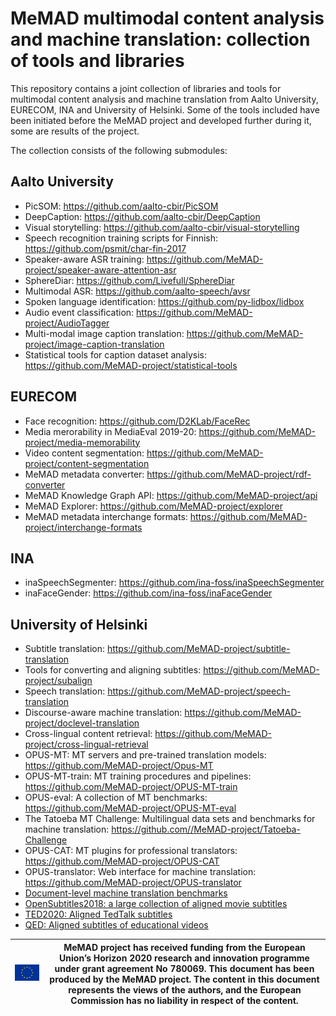 # MeMAD multimodal content analysis and machine translation: collection of tools and libraries

This repository contains a joint collection of libraries and tools for
multimodal content analysis and machine translation from Aalto University,
EURECOM, INA and University of Helsinki. Some of the tools included have 
been initiated before the MeMAD project and developed further during it,
some are results of the project.

The collection consists of the following submodules:

## Aalto University
 * PicSOM: <https://github.com/aalto-cbir/PicSOM>
 * DeepCaption: <https://github.com/aalto-cbir/DeepCaption>
 * Visual storytelling: <https://github.com/aalto-cbir/visual-storytelling>
 * Speech recognition training scripts for Finnish: <https://github.com/psmit/char-fin-2017>
 * Speaker-aware ASR training: <https://github.com/MeMAD-project/speaker-aware-attention-asr>
 * SphereDiar: <https://github.com/Livefull/SphereDiar>
 * Multimodal ASR: <https://github.com/aalto-speech/avsr>
 * Spoken language identification: <https://github.com/py-lidbox/lidbox>
 * Audio event classification: <https://github.com/MeMAD-project/AudioTagger>
 * Multi-modal image caption translation: <https://github.com/MeMAD-project/image-caption-translation>
 * Statistical tools for caption dataset analysis: <https://github.com/MeMAD-project/statistical-tools>
 
## EURECOM
 * Face recognition: <https://github.com/D2KLab/FaceRec>
 * Media merorability in MediaEval 2019-20: <https://github.com/MeMAD-project/media-memorability>
 * Video content segmentation: <https://github.com/MeMAD-project/content-segmentation>
 * MeMAD metadata converter: <https://github.com/MeMAD-project/rdf-converter>
 * MeMAD Knowledge Graph API: <https://github.com/MeMAD-project/api>
 * MeMAD Explorer: <https://github.com/MeMAD-project/explorer>
 * MeMAD metadata interchange formats: <https://github.com/MeMAD-project/interchange-formats>

## INA
 * inaSpeechSegmenter: <https://github.com/ina-foss/inaSpeechSegmenter>
 * inaFaceGender: <https://github.com/ina-foss/inaFaceGender>

## University of Helsinki

 * Subtitle translation: <https://github.com/MeMAD-project/subtitle-translation>
 * Tools for converting and aligning subtitles: <https://github.com/MeMAD-project/subalign>
 * Speech translation: <https://github.com/MeMAD-project/speech-translation>
 * Discourse-aware machine translation: <https://github.com/MeMAD-project/doclevel-translation>
 * Cross-lingual content retrieval: <https://github.com/MeMAD-project/cross-lingual-retrieval>
 * OPUS-MT: MT servers and pre-trained translation models: <https://github.com/MeMAD-project/Opus-MT>
 * OPUS-MT-train: MT training procedures and pipelines: <https://github.com/MeMAD-project/OPUS-MT-train>
 * OPUS-eval: A collection of MT benchmarks: <https://github.com/MeMAD-project/OPUS-MT-eval>
 * The Tatoeba MT Challenge: Multilingual data sets and benchmarks for machine translation: <https://github.com//MeMAD-project/Tatoeba-Challenge>
 * OPUS-CAT: MT plugins for professional translators: <https://github.com/MeMAD-project/OPUS-CAT>
 * OPUS-translator: Web interface for machine translation: <https://github.com/MeMAD-project/OPUS-translator>
 * [Document-level machine translation benchmarks](https://zenodo.org/record/3525366)
 * [OpenSubtitles2018: a large collection of aligned movie subtitles](http://opus.nlpl.eu/OpenSubtitles-v2018.php)
 * [TED2020: Aligned TedTalk subtitles](http://opus.nlpl.eu/TED2020.php)
 * [QED: Aligned subtitles of educational videos](http://opus.nlpl.eu/QED.php)
  

![EU emblem](euflag.png)                         | MeMAD project has received funding from the European Union’s Horizon 2020 research and innovation programme under grant agreement No 780069. This document has been produced by the MeMAD project. The content in this document represents the views of the authors, and the European Commission has no liability in respect of the content.
------------------------------------------------ | --------------------------------------------------------------------------------------------------------------------------------------------------------------------------------------------------------------------------------------------------------------------------------------------------------------------------------------------

